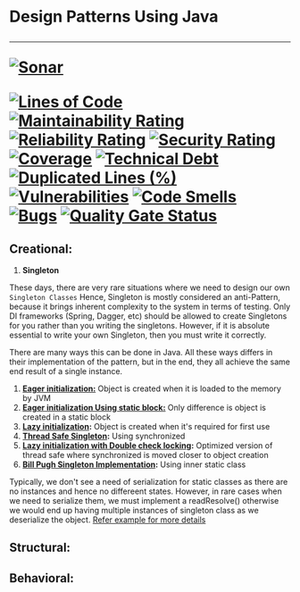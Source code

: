 
<h1>  
  <br />  
    Design Patterns Using Java  
  <hr />  

[![Sonar](https://github.com/sandeshkota/DesignPatterns/actions/workflows/sonar.yml/badge.svg)](https://github.com/bharatmane/design-patterns-java/actions/workflows/build.yml)

[![Lines of Code](https://sonarcloud.io/api/project_badges/measure?project=bharatmane_design-patterns-java&metric=ncloc)](https://sonarcloud.io/dashboard?id=bharatmane_design-patterns-java)  [![Maintainability Rating](https://sonarcloud.io/api/project_badges/measure?project=bharatmane_design-patterns-java&metric=sqale_rating)](https://sonarcloud.io/dashboard?id=bharatmane_design-patterns-java)  
[![Reliability Rating](https://sonarcloud.io/api/project_badges/measure?project=bharatmane_design-patterns-java&metric=reliability_rating)](https://sonarcloud.io/dashboard?id=bharatmane_design-patterns-java)  [![Security Rating](https://sonarcloud.io/api/project_badges/measure?project=bharatmane_design-patterns-java&metric=security_rating)](https://sonarcloud.io/dashboard?id=bharatmane_design-patterns-java)  
[![Coverage](https://sonarcloud.io/api/project_badges/measure?project=bharatmane_design-patterns-java&metric=coverage)](https://sonarcloud.io/dashboard?id=bharatmane_design-patterns-java)  [![Technical Debt](https://sonarcloud.io/api/project_badges/measure?project=bharatmane_design-patterns-java&metric=sqale_index)](https://sonarcloud.io/dashboard?id=bharatmane_design-patterns-java)  [![Duplicated Lines (%)](https://sonarcloud.io/api/project_badges/measure?project=bharatmane_design-patterns-java&metric=duplicated_lines_density)](https://sonarcloud.io/dashboard?id=bharatmane_design-patterns-java)  
[![Vulnerabilities](https://sonarcloud.io/api/project_badges/measure?project=bharatmane_design-patterns-java&metric=vulnerabilities)](https://sonarcloud.io/dashboard?id=bharatmane_design-patterns-java)  [![Code Smells](https://sonarcloud.io/api/project_badges/measure?project=bharatmane_design-patterns-java&metric=code_smells)](https://sonarcloud.io/dashboard?id=bharatmane_design-patterns-java)  
[![Bugs](https://sonarcloud.io/api/project_badges/measure?project=bharatmane_design-patterns-java&metric=bugs)](https://sonarcloud.io/dashboard?id=bharatmane_design-patterns-java)  [![Quality Gate Status](https://sonarcloud.io/api/project_badges/measure?project=bharatmane_design-patterns-java&metric=alert_status)](https://sonarcloud.io/dashboard?id=bharatmane_design-patterns-java)
</h1>  

## Creational:

1. **Singleton**

These days, there are very rare situations where we need to design our own `Singleton Classes` Hence, Singleton is mostly considered an anti-Pattern, because it brings inherent complexity to the system in terms of testing. Only DI frameworks (Spring, Dagger, etc) should be allowed to create Singletons for you rather than you writing the singletons. However, if it is absolute essential to write your own Singleton, then you must write it correctly.

There are many ways this can be done in Java. All these ways differs in their implementation of the pattern, but in the end, they all achieve the same end result of a single instance.

1. **[Eager initialization:](https://github.com/bharatmane/design-patterns-java/blob/main/src/main/java/io/github/bharatmane/dp/singleton/SingletonEager.java)**  Object is created when it is loaded to the memory by JVM
2. **[Eager initialization Using static block:](https://github.com/bharatmane/design-patterns-java/blob/main/src/main/java/io/github/bharatmane/dp/singleton/SingletonEager2.java)** Only difference is object is created in a static block
3. **[Lazy initialization](https://github.com/bharatmane/design-patterns-java/blob/main/src/main/java/io/github/bharatmane/dp/singleton/SingletonLazy.java):** Object is created when it's required for first use
4. **[Thread Safe Singleton](https://github.com/bharatmane/design-patterns-java/blob/main/src/main/java/io/github/bharatmane/dp/singleton/SingletonThreadSafe.java):** Using synchronized
5. **[Lazy initialization with Double check locking](https://github.com/bharatmane/design-patterns-java/blob/main/src/main/java/io/github/bharatmane/dp/singleton/SingletonOptimizedThreadSafe.java):** Optimized version of thread safe where synchronized is moved closer to object creation
6. **[Bill Pugh Singleton Implementation](https://github.com/bharatmane/design-patterns-java/blob/main/src/main/java/io/github/bharatmane/dp/singleton/SingletonInnerClass.java):** Using inner static class

Typically, we don't see a need of serialization for static classes as there are no instances and hence no differeent states. However, in rare cases when we need to serialize them, we must implement a readResolve() otherwise we would end up having multiple instances of singleton class as we deserialize the object. [Refer example for more details](https://github.com/bharatmane/design-patterns-java/blob/main/src/main/java/io/github/bharatmane/dp/singleton/SingletonWithSerializationReadResolve.java)


## Structural:

## Behavioral:
